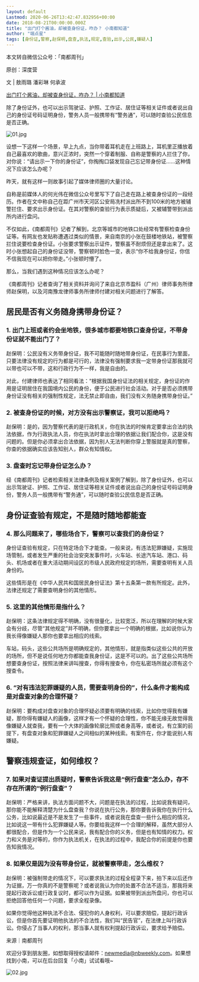 ```yaml
---
layout: default
Lastmod: 2020-06-26T13:42:47.832956+00:00
date: 2018-08-21T00:00:00.000Z
title: "出门打个酱油，却被查身份证，咋办？ 小南都知道"
author: "端点星"
tags: [身份证,警察,赵保明,盘查,执法,规定,查验,出示,公民,嫌疑人]
---
```


本文转自微信公众号：「南都周刊」

原创：深度营

文 | 敖雨璐 潘彩琳 何承波

[出门打个酱油，却被查身份证，咋办？ | 小南都知道](http://wechatscope.jmsc.hku.hk:8000/html?fn=wxid_5455324566712_2018-08-21_2650861069_5pX742Krwc.y.tar.gz)

除了身份证外，也可以出示驾驶证、护照、工作证、居住证等相关证件或者说出自己的身份证号码证明身份，警务人员一般携带有“警务通”，可以随时查验公民信息是否正确。

![01.jpg](https://images.weserv.nl/?url=https%3A//i.loli.net/2018/08/22/5b7d7986e7a21.jpg)

设想一下这样一个场景，早上九点，当你带着耳机走在上班路上，耳机里正播放着自己最喜欢的歌曲，意兴正浓时，突然一个穿着制服、自称是警察的人拦住了你，对你说：“请出示一下你的身份证”，你掏掏口袋发现自己忘记带身份证……这种情况下应该怎么办呢？

昨天，就有这样一则故事引起了媒体律师圈的大量讨论。

自称是前媒体人的何光伟在微信公众号里写下了自己走在路上被查身份证的一段经历。作者在文中称自己在距广州市天河区公安局冼村派出所不到100米的地方被辅警拦住、要求出示身份证。在其对警察的查验行为表示质疑后，又被辅警带到派出所内进行盘问。

不仅如此，《南都周刊》记者了解到，北京等城市的地铁口处经常有警察检查身份证等。有网友也发贴称遭遇过类似的情景，来自南京的小张在鼓楼地铁站，被警察拦住说要检查身份证。小张要求警察出示证件，警察虽不耐烦但还是拿出来了。这时小张想起自己的身份证没带，警察顿时脸色一变，表示“你不给我身份证，你信不信我现在可以把你带走。”小张顿时懵了。

那么，当我们遇到这种情况应该怎么办呢？

《南都周刊》记者查询了相关资料并询问了来自北京市盈科（广州）律师事务所律师赵保明，以及河南豫龙律师事务所律师付建对相关问题进行了解答。

居民是否有义务随身携带身份证？
---------------

### 1\. 出门上班或者约会坐地铁，很多城市都要地铁口查身份证，不带身份证就不能出门了？

赵保明：公民没有义务带身份证，我不可能随时随地带身份证，在民事行为里面，只要法律没有规定的行为都是可行的，法律没有强制要求我一定带身份证那我就可以带也可以不带，这和行政行为不一样，我是自由的。

对此，付建律师也表达了相同看法：“根据我国身份证法的相关规定，身份证的作用是证明居住在我国境内公民的身份，便于公民进行社会活动。对于是否必须携带身份证没有相关的强制性规定，法无禁止即自由，我们没有义务随身携带身份证。”

### 2\. 被查身份证的时候，对方没有出示警察证，我可以拒绝吗？

赵保明：是的，因为警察代表的是行政机关，你在执法的时候肯定要拿出合法的执法依据，作为行政执法人员，你在执法时拿出合理的依据让我们配合你，这是没有问题的。但是你必须拿出合法依据，因为别人无法判断你穿上警服就是真的警察，你查的依据确实应该告知别人，群众有知情权。

### 3\. 盘查时忘记带身份证怎么办？

经《南都周刊》记者检索相关法律条例及相关案例了解到，除了身份证外，也可以出示驾驶证、护照、工作证、居住证等相关证件或者说出自己的身份证号码证明身份，警务人员一般携带有“警务通”，可以随时查验公民信息是否正确。

身份证查验有规定，不是随时随地都能查
------------------

### 4\. 那么问题来了，哪些场合下，警察可以查我们的身份证？

身份证查验有规定，只在特定场合下才能查。一般来说，有违法犯罪嫌疑，实施现场管制，或者发生严重的社会治安突发事件时，火车站、长途汽车站、港口、码头、机场或者在重大活动期间设区的市级人民政府规定的场所，需要查明有关人员身份的。

这些情形是在《中华人民共和国居民身份证法》第十五条第一款有所规定。此外，法律还规定了需要查明身份的其他情形。

### 5\. 这里的其他情形是指什么？

赵保明：这条法律规定得不明确，没有很量化，比较宽泛，所以在理解的时候大家会有分歧，尽管“其他规定”并不明确，但你要拿出一个明确的根据，比如说你认为我长得像嫌疑人那你也要拿出相应的线索。

车站，码头，这些公共场所是明确规定的，其他情形，就是指类似这些公共的开放的场所，但不是说任何地方你都能查我身份证，这是不可以的。出了这些公共场所想要查身份证，按照法律来讲叫搜查，你得有搜查令，你在私密场所就必须有这个搜查令。

### 6\. “对有违法犯罪嫌疑的人员，需要查明身份的”，什么条件才能构成是对盘查对象的合理怀疑？

赵保明：要构成对盘查对象的合理怀疑必须要有明确的线索，比如你觉得我有嫌疑，那你得有嫌疑人的画像，这样才有一个怀疑的合理性，你不能无缘无故觉得我像嫌疑人就查我，要有一个大体的画像轮廓比照或者身高等，或者说，有立案的前提下，有盘查对象和犯罪嫌疑人之间相似的某种线索。有案件在，你才能说别人有嫌疑。

警察违规查证，如何维权？
------------

### 7\. 如果对查证提出质疑时，警察告诉我这是“例行盘查”怎么办，存不存在所谓的“例行盘查”？

赵保明：严格来讲，执法方面问题不大，问题是在执法的过程，比如说我有疑问，那你能不能解释清楚为什么盘查我？你说在执行公务，那你要告诉我你在执行什么公务，比如说最近是不是发生了一些事件，或者说我在盘查一些什么相应的情况，比如说这一带有什么犯罪嫌疑人等。你要给我这样一个合理的解释，虽然大部分人都很配合，但是作为一个公民来说，我有配合你的义务，但是也有知情的权力。权力和义务是对等的，你作为执法机关，在执法的过程中，我配合你的前提是你也要告知我情况。

### 8\. 如果仅是因为没有带身份证，就被警察带走，怎么维权？

赵保明：被强制带走的情况下，可以要求执法的过程全程录下来，拍下来以后还作为证据，万一你真的不是警察呢？或者说我认为你的处置不合法不适当，那我将来提起行政诉讼或行政复议时，都可以作为证据。如果被带到派出所盘问，你也可以拒绝回答他任何一个问题，要求全程录像。

如果你觉得他这种执法不合法、侵犯你的人身权利，可以要求赔偿，提起行政诉讼，但是你首先要证明他执法的不合法性，我们叫“民告官”，在法律上叫行政诉讼。你侵占了当事人的权利，那当事人就有权利提起行政诉讼，要求给予赔偿。

来源｜南都周刊

欢迎分享到朋友圈，如想取得授权请邮件：newmedia@nbweekly.com。如果想找到小南，可以在后台回复「小南」试试看哦~

![02.jpg](https://images.weserv.nl/?url=https%3A//i.loli.net/2018/08/22/5b7d7a1a5ee40.jpg)

